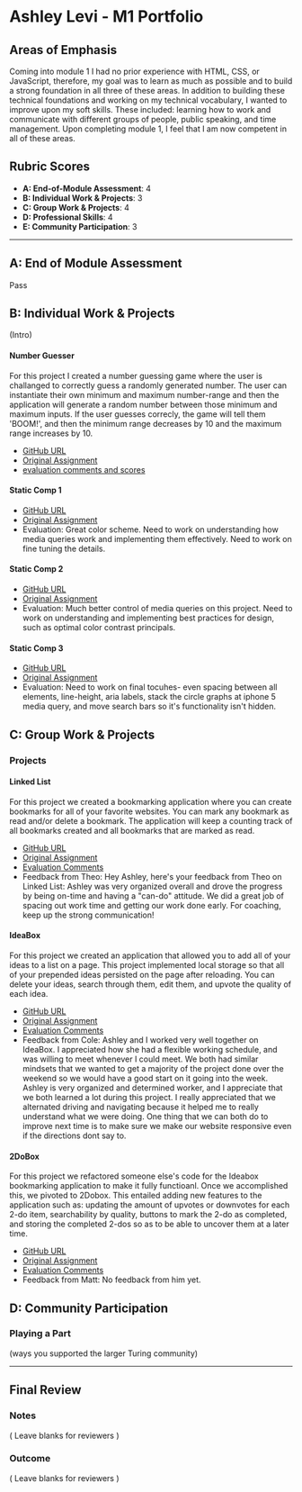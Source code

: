 # Ashley Levi - M1 Portfolio

## Areas of Emphasis

Coming into module 1 I had no prior experience with HTML, CSS, or JavaScript, therefore, my goal was to learn as much as possible and to build a strong foundation in all three of these areas. In addition to building these technical foundations and working on my technical vocabulary, I wanted to improve upon my soft skills. These included: learning how to work and communicate with different groups of people, public speaking, and time management. Upon completing module 1, I feel that I am now competent in all of these areas. 

## Rubric Scores

* **A: End-of-Module Assessment**: 4
* **B: Individual Work & Projects**: 3
* **C: Group Work & Projects**: 4
* **D: Professional Skills**: 4
* **E: Community Participation**: 3

-----------------------

## A: End of Module Assessment

Pass


## B: Individual Work & Projects

(Intro)

#### Number Guesser

For this project I created a number guessing game where the user is challanged to correctly guess a randomly generated number.  The user can instantiate their own minimum and maximum number-range and then the application will generate a random number between those minimum and maximum inputs. If the user guesses correcly, the game will tell them 'BOOM!', and then the minimum range decreases by 10 and the maximum range increases by 10. 

* [GitHub URL](https://github.com/ashleylevi/number-guesser)
* [Original Assignment](http://frontend.turing.io/projects/number-guesser.html)
* [evaluation comments and scores](https://github.com/turingschool/front-end-submissions-public/blob/master/1808/mod-1/number-guesser/ashley-levi.md)

#### Static Comp 1
* [GitHub URL](https://github.com/ashleylevi/al-comp-challenge-1)
* [Original Assignment](http://frontend.turing.io/projects/m1-static-comp-1.html)
* Evaluation: Great color scheme. Need to work on understanding how media queries work and implementing them effectively. Need to work on fine tuning the details. 

#### Static Comp 2
* [GitHub URL](https://github.com/ashleylevi/number-guesser)
* [Original Assignment](http://frontend.turing.io/projects/m1-static-comp-2.html)
* Evaluation: Much better control of media queries on this project. Need to work on understanding and implementing best practices for design, such as optimal color contrast principals. 

#### Static Comp 3
* [GitHub URL](https://github.com/ashleylevi/number-guesser)
* [Original Assignment](http://frontend.turing.io/projects/m1-static-comp-3.html)
* Evaluation: Need to work on final tocuhes- even spacing between all elements, line-height, aria labels, stack the circle graphs at iphone 5 media query, and move search bars so it's functionality isn't hidden.

## C: Group Work & Projects

### Projects

#### Linked List

For this project we created a bookmarking application where you can create bookmarks for all of your favorite websites. You can mark any bookmark as read and/or delete a bookmark. The application will keep a counting track of all bookmarks created and all bookmarks that are marked as read.

* [GitHub URL](https://github.com/ashleylevi/linked-list)
* [Original Assignment](http://frontend.turing.io/projects/linked-list.html)
* [Evaluation Comments](https://github.com/turingschool/front-end-submissions-public/blob/master/1808/mod-1/linked-list/theo-ashley.md)
* Feedback from Theo:
Hey Ashley, here's your feedback from Theo on Linked List:
Ashley was very organized overall and drove the progress by being on-time and having a "can-do" attitude. We did a great job of spacing out work time and getting our work done early. For coaching, keep up the strong communication!

#### IdeaBox

For this project we created an application that allowed you to add all of your ideas to a list on a page. This project implemented local storage so that all of your prepended ideas persisted on the page after reloading. You can delete your ideas, search through them, edit them, and upvote the quality of each idea.

* [GitHub URL](https://github.com/ashleylevi/ideabox)
* [Original Assignment](http://frontend.turing.io/projects/ideabox.html)
* [Evaluation Comments](https://github.com/turingschool/front-end-submissions-public/blob/master/1808/mod-1/idea-box/cole-ashley.md)
* Feedback from Cole:
Ashley and I worked very well together on IdeaBox. I appreciated how she had a flexible working schedule, and was willing to meet whenever I could meet. We both had similar mindsets that we wanted to get a majority of the project done over the weekend so we would have a good start on it going into the week. Ashley is very organized and determined worker, and I appreciate that we both learned a lot during this project. I really appreciated that we alternated driving and navigating because it helped me to really understand what we were doing. One thing that we can both do to improve next time is to make sure we make our website responsive even if the directions dont say to.

#### 2DoBox

For this project we refactored someone else's code for the Ideabox bookmarking application to make it fully functioanl. Once we accomplished this, we pivoted to 2Dobox. This entailed adding new features to the application such as: updating the amount of upvotes or downvotes for each 2-do item, searchability by quality, buttons to mark the 2-do as completed, and storing the completed 2-dos so as to be able to uncover them at a later time. 

* [GitHub URL](https://github.com/ashleylevi/2DoBox-Pivot)
* [Original Assignment](http://frontend.turing.io/projects/2DoBox-Pivot-Mod1.html)
* [Evaluation Comments](https://github.com/turingschool/front-end-submissions-public/blob/master/1808/mod-1/to-do-box/ashley-matt.md)
* Feedback from Matt: 
No feedback from him yet.


## D: Community Participation

### Playing a Part

(ways you supported the larger Turing community)

------------------

## Final Review

### Notes

( Leave blanks for reviewers )

### Outcome

( Leave blanks for reviewers )
